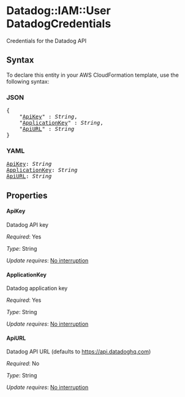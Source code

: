 # Datadog::IAM::User DatadogCredentials

Credentials for the Datadog API

## Syntax

To declare this entity in your AWS CloudFormation template, use the following syntax:

### JSON

<pre>
{
    "<a href="#apikey" title="ApiKey">ApiKey</a>" : <i>String</i>,
    "<a href="#applicationkey" title="ApplicationKey">ApplicationKey</a>" : <i>String</i>,
    "<a href="#apiurl" title="ApiURL">ApiURL</a>" : <i>String</i>
}
</pre>

### YAML

<pre>
<a href="#apikey" title="ApiKey">ApiKey</a>: <i>String</i>
<a href="#applicationkey" title="ApplicationKey">ApplicationKey</a>: <i>String</i>
<a href="#apiurl" title="ApiURL">ApiURL</a>: <i>String</i>
</pre>

## Properties

#### ApiKey

Datadog API key

_Required_: Yes

_Type_: String

_Update requires_: [No interruption](https://docs.aws.amazon.com/AWSCloudFormation/latest/UserGuide/using-cfn-updating-stacks-update-behaviors.html#update-no-interrupt)

#### ApplicationKey

Datadog application key

_Required_: Yes

_Type_: String

_Update requires_: [No interruption](https://docs.aws.amazon.com/AWSCloudFormation/latest/UserGuide/using-cfn-updating-stacks-update-behaviors.html#update-no-interrupt)

#### ApiURL

Datadog API URL (defaults to https://api.datadoghq.com)

_Required_: No

_Type_: String

_Update requires_: [No interruption](https://docs.aws.amazon.com/AWSCloudFormation/latest/UserGuide/using-cfn-updating-stacks-update-behaviors.html#update-no-interrupt)

